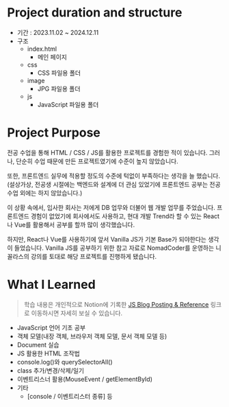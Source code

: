 # Project duration and structure
- 기간 : 2023.11.02 ~ 2024.12.11
- 구조
  - index.html
    - 메인 페이지
  - css
    - CSS 파일용 폴더 
  - image
    - JPG 파일용 폴더
  - js
    - JavaScript 파일용 폴더
 
# Project Purpose
전공 수업을 통해 HTML / CSS / JS를 활용한 프로젝트를 경험한 적이 있습니다. 그러나, 단순히 수업 때문에 만든 프로젝트였기에 수준이 높지 않았습니다. 

또한, 프론트엔드 실무에 적용할 정도의 수준에 턱없이 부족하다는 생각을 늘 했습니다. (설상가상, 전공생 시절에는 백엔드와 설계에 더 관심 있었기에 프론트엔드 공부는 전공 수업 외에는 하지 않았습니다.)

이 상황 속에서, 입사한 회사는 저에게 DB 업무와 더불어 웹 개발 업무를 주었습니다. 프론트엔드 경험이 없었기에 회사에서도 사용하고, 현대 개발 Trend라 할 수 있는 React나 Vue를 활용해서 공부를 할까 많이 생각했습니다.

하지만, React나 Vue를 사용하기에 앞서 Vanilla JS가 기본 Base가 되야한다는 생각이 들었습니다. Vanilla JS를 공부하기 위한 참고 자료로 NomadCoder를 운영하는 니꼴라스의 강의를 토대로 해당 프로젝트를 진행하게 됐습니다.

# What I Learned
> 학습 내용은 개인적으로 Notion에 기록한 [JS Blog Posting & Reference](https://fir-conga-fc3.notion.site/JS-Blog-Posting-Reference-6c6a29654c5140688c546465271f66d9?pvs=4) 링크로 이동하시면 자세히 보실 수 있습니다.
- JavaScript 언어 기초 공부
- 객체 모델(내장 객체, 브라우저 객체 모델, 문서 객체 모델 등)
- Document 실습
- JS 활용한 HTML 조작법
- console.log()와 querySelectorAll()
- class 추가/변경/삭제/일기
- 이벤트리스너 활용(MouseEvent / getElementById)
- 기타
  - [console / 이벤트리스터 종류] 등
